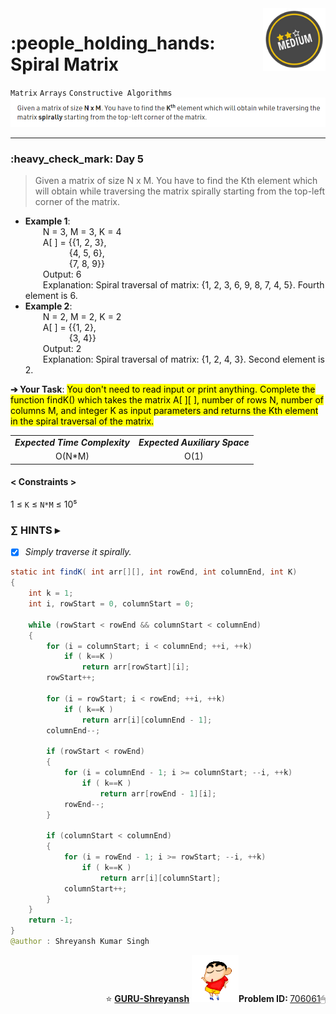 <img align='right' src="https://github.com/guru-shreyansh/GeeksforGeeks-30-Days-of-Code/blob/main/!DOC!/Medium%231.png" width="100">
<h1>:people_holding_hands: Spiral Matrix</h1>

`Matrix`
`Arrays`
`Constructive Algorithms`
<img align='centre' src="https://github.com/guru-shreyansh/GeeksforGeeks-30-Days-of-Code/blob/main/Day%3C05%3E/D05.png">
________________________________________________________________________________________________________________________________________________________
<h3>:heavy_check_mark: Day 5</h3>
<blockquote>Given a matrix of size N x M. You have to find the Kth element which will obtain while traversing the matrix spirally starting from the top-left corner of the matrix.</blockquote>

* **Example 1**:<br>
&emsp;&emsp;N = 3, M = 3, K = 4<br>
&emsp;&emsp;A[ ] = {{1, 2, 3},<br>
&emsp;&emsp;&emsp;&emsp;&emsp;{4, 5, 6},<br>
&emsp;&emsp;&emsp;&emsp;&emsp;{7, 8, 9}}<br>
&emsp;&emsp;Output: 6<br>
&emsp;&emsp;Explanation: Spiral traversal of matrix: {1, 2, 3, 6, 9, 8, 7, 4, 5}. Fourth element is 6.<br>
* **Example 2**:<br>
&emsp;&emsp;N = 2, M = 2, K = 2<br>
&emsp;&emsp;A[ ] = {{1, 2},<br>
&emsp;&emsp;&emsp;&emsp;&emsp;{3, 4}}<br>
&emsp;&emsp;Output: 2<br>
&emsp;&emsp;Explanation: Spiral traversal of matrix: {1, 2, 4, 3}. Second element is 2.<br>

**➔ Your Task**:
<mark>You don't need to read input or print anything. Complete the function findK() which takes the matrix A[ ][ ], number of rows N, number of columns M, and integer K as input parameters and returns the Kth element in the spiral traversal of the matrix.</mark>

<table align="center">
      <tr><td><em><b>Expected Time Complexity</td> <td><em><b>Expected Auxiliary Space</td></tr>
      <tr><td align="center">O(N*M)</td> <td align="center">O(1)</td></tr>
</table>

#### < Constraints >
1  ≤ ` K ` ≤ ` N*M ` ≤  10⁵<br>

###      ∑ HINTS ▸
- [x] _Simply traverse it spirally._
```java
static int findK( int arr[][], int rowEnd, int columnEnd, int K)
{
    int k = 1;
    int i, rowStart = 0, columnStart = 0;

    while (rowStart < rowEnd && columnStart < columnEnd)
    {
        for (i = columnStart; i < columnEnd; ++i, ++k)
            if ( k==K )
                return arr[rowStart][i];
        rowStart++;

        for (i = rowStart; i < rowEnd; ++i, ++k)
            if ( k==K )
                return arr[i][columnEnd - 1];
        columnEnd--;

        if (rowStart < rowEnd)
        {
            for (i = columnEnd - 1; i >= columnStart; --i, ++k)
                if ( k==K )
                    return arr[rowEnd - 1][i];
            rowEnd--;
        }
			
        if (columnStart < columnEnd)
        {
            for (i = rowEnd - 1; i >= rowStart; --i, ++k)
                if ( k==K )
                    return arr[i][columnStart];
            columnStart++;
        }
    }
    return -1;
}
@author : Shreyansh Kumar Singh
```
<p align="right"> ⭐️ <a href="https://github.com/GURU-Shreyansh" target="_blank"> <b>GURU-Shreyansh</b></a>
      <img src="https://github.com/guru-shreyansh/GeeksforGeeks-30-Days-of-Code/blob/main/!DOC!/GIF--Shinchan-vIxKKPtpfnL1K.gif" width="75"><b>Problem ID: </b><a href="https://practice.geeksforgeeks.org/problems/cd61add036272faa69c6814e34aa7007d5a25aa6/1/?track=30-DOC-day-5&batchId=320" align="left">706061</a>🖱</p>
<!--
#GURU ツ
-->
